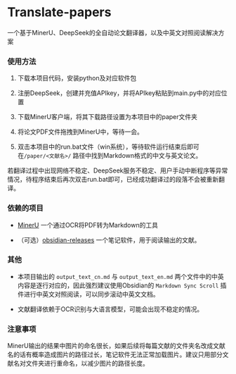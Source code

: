 # Translate-papers

一个基于MinerU、DeepSeek的全自动论文翻译器，以及中英文对照阅读解决方案

### 使用方法

1. 下载本项目代码，安装python及对应软件包
  
2. 注册DeepSeek，创建并充值APIkey，并将APIkey粘贴到main.py中的对应位置
  
3. 下载MinerU客户端，将其下载路径设置为本项目中的paper文件夹
  
4. 将论文PDF文件拖拽到MinerU中，等待一会。
  
5. 双击本项目中的run.bat文件（win系统），等待软件运行结束后即可在`/paper/<文献名>/` 路径中找到Markdown格式的中文与英文论文。
  
  若翻译过程中出现网络不稳定、DeepSeek服务不稳定、用户手动中断程序等异常情况，待程序结束后再次双击run.bat即可，已经成功翻译过的段落不会被重新翻译。
  

### 依赖的项目

- [MinerU](https://github.com/opendatalab/MinerU) 一个通过OCR将PDF转为Markdown的工具
  
- （可选）[obsidian-releases](https://github.com/obsidianmd/obsidian-releases) 一个笔记软件，用于阅读输出的文献。
  

### 其他

- 本项目输出的 `output_text_cn.md` 与 `output_text_en.md` 两个文件中的中英内容是逐行对应的，因此强烈建议使用Obsidian的 `Markdown Sync Scroll` 插件进行中英文对照阅读，可以同步滚动中英文文档。
  
- 文献翻译依赖于OCR识别与大语言模型，可能会出现不稳定的情况。

### 注意事项
MinerU输出的结果中图片的命名很长，如果后续将每篇文献的文件夹名改成文献名的话有概率造成图片的路径过长，笔记软件无法正常加载图片。建议只用部分文献名对文件夹进行重命名，以减少图片的路径长度。



